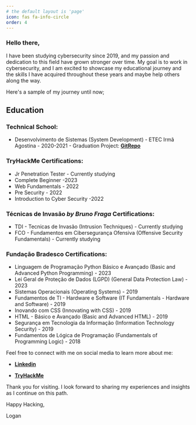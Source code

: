 ```yaml
---
# the default layout is 'page'
icon: fas fa-info-circle
order: 4
---
```


<!-- > > Add Markdown syntax content to file `_tabs/about.md`{: .filepath } and it will show up on this page.
{: .prompt-tip } -->

### Hello there,
I have been studying cybersecurity since 2019, and my passion and dedication to this field have grown stronger over time. My goal is to work in cybersecurity, and I am excited to showcase my educational journey and the skills I have acquired throughout these years and maybe help others along the way.



Here's a sample of my journey until now;

## Education

### Technical School:

* Desenvolvimento de Sistemas (System Development) - ETEC Irmã Agostina - 2020-2021 - Graduation Project: [**GitRepo**](https://github.com/LoganSimao/TCC)


### TryHackMe Certifications:

* Jr Penetration Tester - Currently studying
* Complete Beginner -2023
* Web Fundamentals - 2022
* Pre Security - 2022
* Introduction to Cyber Security -2022

### Técnicas de Invasão _by Bruno Fraga_ Certifications:

* TDI - Tecnicas de Invasão (Intrusion Techniques) - Currently studying
* FCO - Fundamentos em Cibersegurança Ofensiva (Offensive Security Fundamentals) - Currently studying

### Fundação Bradesco Certifications:

* Linguagem de Programação Python Básico e Avançado (Basic and Advanced Python Programming) - 2023
* Lei Geral de Proteção de Dados (LGPD) (General Data Protection Law) - 2023
* Sistemas Operacionais (Operating Systems) - 2019
* Fundamentos de TI - Hardware e Software (IT Fundamentals - Hardware and Software) - 2019
* Inovando com CSS (Innovating with CSS) - 2019
* HTML - Básico e Avançado (Basic and Advanced HTML) - 2019
* Segurança em Tecnologia da Informação (Information Technology Security) - 2019
* Fundamentos de Lógica de Programação (Fundamentals of Programming Logic) - 2018

Feel free to connect with me on social media to learn more about me:

* [**Linkedin**](https://www.linkedin.com/in/logan-sim%C3%A3o-de-oliveira-21161a207)

* [**TryHackMe**](https://tryhackme.com/p/Wpx)


Thank you for visiting. I look forward to sharing my experiences and insights as I continue on this path.

Happy Hacking, 

Logan